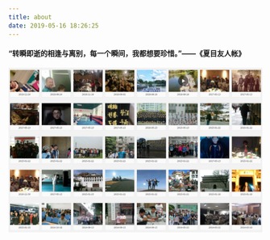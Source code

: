 ```yaml
---
title: about
date: 2019-05-16 18:26:25
---
```



#### “转瞬即逝的相逢与离别，每一个瞬间，我都想要珍惜。”——《夏目友人帐》


![first story.png](1-First-story.png)